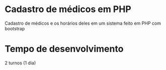 # Cadastro de médicos em PHP

Cadastro de médicos e os horários deles em um sistema feito em PHP com bootstrap

# Tempo de desenvolvimento

2 turnos (1 dia)
